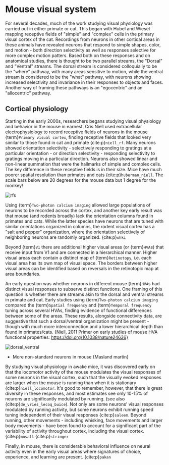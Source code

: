 # Mouse visual system

For several decades, much of the work studying visual physiology was carried out
in either primate or cat. This began with Hubel and Wiesel mapping receptive
fields of "simple" and "complex" cells in the primary visual cortex of the cat.
Recordings from neurons in other cortical areas in these animals have revealed
neurons that respond to simple shapes, color, and motion - both direction
selectivity as well as responses selective for more complex motion patters.
Based both on these responses and on anatomical studies, there is thought to be
two parallel streams, the "Dorsal" and "Ventral" streams. The dorsal stream is
considered colloquially to be the "where" pathway, with many areas sensitive to
motion, while the ventral stream is considered to be the "what" pathway, with
neurons showing increased selectivity and invariance in their responses to
objects and faces. Another way of framing these pathways is an "egocentric" and
an "allocentric" pathway.

## Cortical physiology

Starting in the early 2000s, researchers begans studying visual physiology and
behavior in the mouse in earnest. Cris Niell used extracellular
electrophysiology to record receptive fields of neurons in the mouse
{term}`Primary visual cortex`, finding receptive fields that looked very similar
to those found in cat and primate {cite:p}`niell_rf`. Many neurons showed orientation selectivity - selectively responding to gratings at a particular orientation - or direction selectivity - responding selectivity to gratings moving in a particular direction. Neurons also showed linear and non-linear summation that were the hallmarks of simple and complex cells. The key difference in these receptive fields is in their size. Mice have much poorer spatial resolution than primates and cats {cite:p}`huberman_niell`. The scale bars below are 20 degrees for the mouse data but 1 degree for the monkey!

![rfs](/resources/NiellHubermann_RFs.png)

Using {term}`Two-photon calcium imaging` allowed large populations of neurons to
be recorded across the cortex, and another key early result was that mouse (and
rodents broadly) lack the orientation columns found in primates and cats. While
the latter species have neurons that are tuned with similar orientations
organized in columns, the rodent visual cortex has a "salt and pepper"
organization, where the orientation selectively of neighboring neurons are
randomly organized. {cite:p}`ohki`

Beyond {term}`V1` there are additional higher visual areas (or {term}`HVA`s)
that receive input from V1 and are connected in a hierarchical manner. 
Higher visual areas each contain a distinct map of {term}`Retinotopy`, i.e. each visual area has its own 
map of visual space. The borders between higher visual areas can be identified
based on reversals in the retinotopic map at area boundaries. 

An early question was whether neurons in different mouse {term}`HVA`s had distinct
visual responses to subserve distinct functions. One framing of this question is
whether there are streams akin to the dorsal and ventral streams in primate and
cat. Early studies using {term}`Two-photon calcium imaging` compared the
{term}`Spatial frequency` and {term}`Temporal frequency` tuning across several
HVAs, finding evidence of functional differences between some of the areas.
These results, alongside connectivity data, are suggestive that such a
dorsal/ventral organization might be present - though with much more
interconnection and a lower hierarchical depth than found in primates/cats. 
{Niell, 2011 Primer on early studies of mouse HVA functional properties: https://doi.org/10.1038/nature24636}

![dorsal_ventral](/resources/Niell_visual_hierarchy.png)

- More non-standard neurons in mouse {Masland martin}

By studying visual physiology in awake mice, it was discovered early on that the locomotor activity of the mouse modulates the visual responses of some neurons in the visual cortex, such that the visually evoked responses are larger when the mouse is running than when it is stationary {cite:p}`niell_locomotor`. It's good to remember, however, that there is great diversity in these responses, and most estimates see only 10-15% of neurons are significantly modulated by running. (see also {cite:p}`de_vries_lecoq_buice`). Not only are some neurons' visual responses modulated by running activity, but some neurons exhibit running speed tuning independent of their visual responses {cite:p}`saleem`. Beyond running, other movements - including whisking, face movements and larger body movements - have been found to account for a significant part of the variability of activity throughout cortex, including the visual cortex. {cite:p}`musall` {cite:p}`stringer`

Finally, in mouse, there is considerable behavioral influence on neural activity even in the early visual areas where signatures of choice, experience, and learning are present. {cite:p}`pakan`

